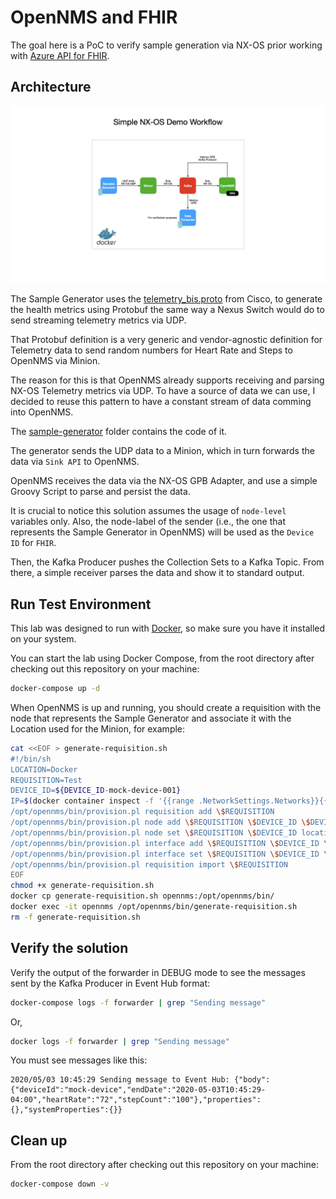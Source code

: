 OpenNMS and FHIR
====

The goal here is a PoC to verify sample generation via NX-OS prior working with [Azure API for FHIR](https://azure.microsoft.com/en-us/services/azure-api-for-fhir/).

## Architecture

![Diagram](assets/FHIR-Architecture.png)

The Sample Generator uses the [telemetry_bis.proto](https://github.com/CiscoDevNet/nx-telemetry-proto/blob/master/telemetry_bis.proto) from Cisco, to generate the health metrics using Protobuf the same way a Nexus Switch would do to send streaming telemetry metrics via UDP.

That Protobuf definition is a very generic and vendor-agnostic definition for Telemetry data to send random numbers for Heart Rate and Steps to OpenNMS via Minion.

The reason for this is that OpenNMS already supports receiving and parsing NX-OS Telemetry metrics via UDP. To have a source of data we can use, I decided to reuse this pattern to have a constant stream of data comming into OpenNMS.

The [sample-generator](sample-generator) folder contains the code of it.

The generator sends the UDP data to a Minion, which in turn forwards the data via `Sink API` to OpenNMS.

OpenNMS receives the data via the NX-OS GPB Adapter, and use a simple Groovy Script to parse and persist the data.

It is crucial to notice this solution assumes the usage of `node-level` variables only. Also, the node-label of the sender (i.e., the one that represents the Sample Generator in OpenNMS) will be used as the `Device ID` for `FHIR`.

Then, the Kafka Producer pushes the Collection Sets to a Kafka Topic. From there, a simple receiver parses the data and show it to standard output.

## Run Test Environment

This lab was designed to run with [Docker](https://docker.io), so make sure you have it installed on your system.

You can start the lab using Docker Compose, from the root directory after checking out this repository on your machine:

```bash
docker-compose up -d
```

When OpenNMS is up and running, you should create a requisition with the node that represents the Sample Generator and associate it with the Location used for the Minion, for example:

```bash
cat <<EOF > generate-requisition.sh
#!/bin/sh
LOCATION=Docker
REQUISITION=Test
DEVICE_ID=${DEVICE_ID-mock-device-001}
IP=$(docker container inspect -f '{{range .NetworkSettings.Networks}}{{.IPAddress}}{{end}}' generator)
/opt/opennms/bin/provision.pl requisition add \$REQUISITION
/opt/opennms/bin/provision.pl node add \$REQUISITION \$DEVICE_ID \$DEVICE_ID
/opt/opennms/bin/provision.pl node set \$REQUISITION \$DEVICE_ID location \$LOCATION
/opt/opennms/bin/provision.pl interface add \$REQUISITION \$DEVICE_ID \$IP
/opt/opennms/bin/provision.pl interface set \$REQUISITION \$DEVICE_ID \$IP snmp-primary N
/opt/opennms/bin/provision.pl requisition import \$REQUISITION
EOF
chmod +x generate-requisition.sh
docker cp generate-requisition.sh opennms:/opt/opennms/bin/
docker exec -it opennms /opt/opennms/bin/generate-requisition.sh
rm -f generate-requisition.sh
```

## Verify the solution

Verify the output of the forwarder in DEBUG mode to see the messages sent by the Kafka Producer in Event Hub format:

```bash
docker-compose logs -f forwarder | grep "Sending message"
```

Or,

```bash
docker logs -f forwarder | grep "Sending message"
```

You must see messages like this:

```
2020/05/03 10:45:29 Sending message to Event Hub: {"body":{"deviceId":"mock-device","endDate":"2020-05-03T10:45:29-04:00","heartRate":"72","stepCount":"100"},"properties":{},"systemProperties":{}}
```

## Clean up

From the root directory after checking out this repository on your machine:

```bash
docker-compose down -v
```
